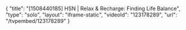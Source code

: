 {
    "title": "[1508440185] HSN | Relax & Recharge: Finding Life Balance",
    "type": "solo",
    "layout": "iframe-static",
    "videoId": "123178289",
    "url": "\/tvpembed\/123178289"
}